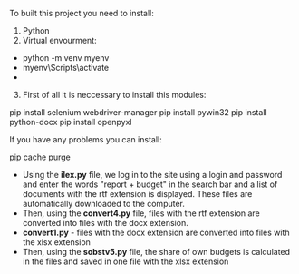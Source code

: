To built this project you need to install:
1. Python
2. Virtual envourment:
- python -m venv myenv
- myenv\Scripts\activate
- 
3. First of all it is neccessary to install this modules:

pip install selenium webdriver-manager
pip install pywin32
pip install python-docx
pip install openpyxl

If you have any problems you can install:

pip cache purge


- Using the **ilex.py** file, we log in to the site using a login and password and enter the words "report + budget" in the search bar and a list of documents with the rtf extension is displayed.
These files are automatically downloaded to the computer.
- Then, using the **convert4.py** file, files with the rtf extension are converted into files with the docx extension.
-  **convert1.py** - files with the docx extension are converted into files with the xlsx extension
- Then, using the **sobstv5.py** file, the share of own budgets is calculated in the files and saved in one file with the xlsx extension



